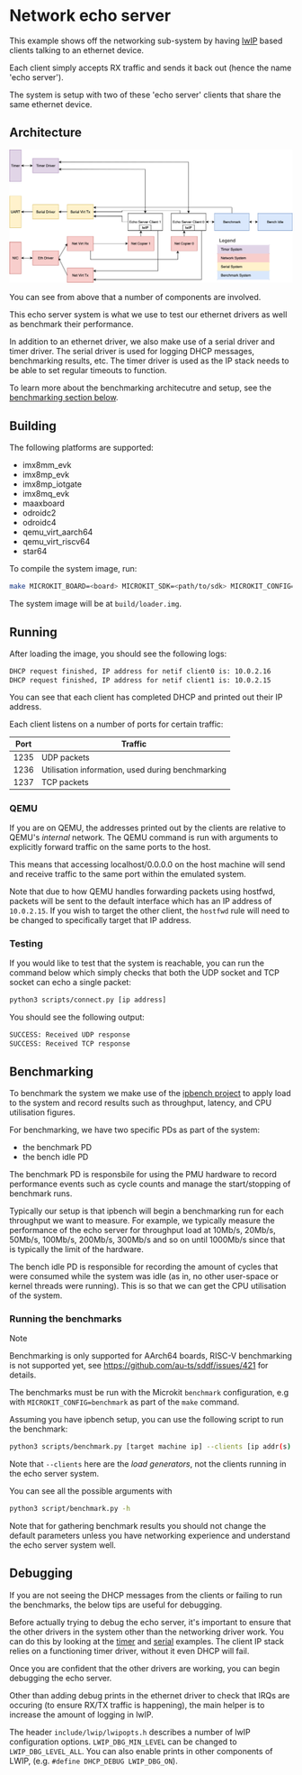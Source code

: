 <!--
    Copyright 2024, UNSW

    SPDX-License-Identifier: BSD-2-Clause
-->

# Network echo server

This example shows off the networking sub-system by having
[lwIP](https://savannah.nongnu.org/projects/lwip/) based clients talking to an ethernet device.

Each client simply accepts RX traffic and sends it back out (hence the name 'echo server').

The system is setup with two of these 'echo server' clients that share the same ethernet
device.

## Architecture

![echo server architecture](./docs/echo_server.svg)

You can see from above that a number of components are involved.

This echo server system is what we use to test our ethernet drivers as well as benchmark
their performance.

In addition to an ethernet driver, we also make use of a serial driver and timer driver.
The serial driver is used for logging DHCP messages, benchmarking results, etc.
The timer driver is used as the IP stack needs to be able to set regular timeouts to function.

To learn more about the benchmarking architecutre and setup, see the
[benchmarking section below](#benchmarking).

## Building

The following platforms are supported:

* imx8mm_evk
* imx8mp_evk
* imx8mp_iotgate
* imx8mq_evk
* maaxboard
* odroidc2
* odroidc4
* qemu_virt_aarch64
* qemu_virt_riscv64
* star64

To compile the system image, run:

```sh
make MICROKIT_BOARD=<board> MICROKIT_SDK=<path/to/sdk> MICROKIT_CONFIG=(benchmark/release/debug)
```

The system image will be at `build/loader.img`.

## Running

After loading the image, you should see the following logs:
```
DHCP request finished, IP address for netif client0 is: 10.0.2.16
DHCP request finished, IP address for netif client1 is: 10.0.2.15
```

You can see that each client has completed DHCP and printed out their IP address.

Each client listens on a number of ports for certain traffic:

| Port | Traffic |
|------|---------|
| 1235 | UDP packets |
| 1236 | Utilisation information, used during benchmarking |
| 1237 | TCP packets |

### QEMU

If you are on QEMU, the addresses printed out by the clients are relative to
QEMU's *internal* network. The QEMU command is run with arguments to explicitly forward
traffic on the same ports to the host.

This means that accessing localhost/0.0.0.0 on the host machine will send
and receive traffic to the same port within the emulated system.

Note that due to how QEMU handles forwarding packets using hostfwd, packets will be
sent to the default interface which has an IP address of `10.0.2.15`. If you wish to
target the other client, the `hostfwd` rule will need to be changed to specifically
target that IP address.

### Testing

If you would like to test that the system is reachable, you can run the command
below which simply checks that both the UDP socket and TCP socket can echo
a single packet:
```sh
python3 scripts/connect.py [ip address]
```

You should see the following output:
```
SUCCESS: Received UDP response
SUCCESS: Received TCP response
```

## Benchmarking

To benchmark the system we make use of the [ipbench project](https://github.com/au-ts/ipbench)
to apply load to the system and record results such as throughput, latency, and CPU utilisation
figures.

For benchmarking, we have two specific PDs as part of the system:

* the benchmark PD
* the bench idle PD

The benchmark PD is responsbile for using the PMU hardware to record performance events such as
cycle counts and manage the start/stopping of benchmark runs.

Typically our setup is that ipbench will begin a benchmarking run for each throughput we want
to measure. For example, we typically measure the performance of the echo server for throughput
load at 10Mb/s, 20Mb/s, 50Mb/s, 100Mb/s, 200Mb/s, 300Mb/s and so on until 1000Mb/s since that
is typically the limit of the hardware.

The bench idle PD is responsible for recording the amount of cycles that were consumed
while the system was idle (as in, no other user-space or kernel threads were running).
This is so that we can get the CPU utilisation of the system.

### Running the benchmarks

> [!NOTE]
> Benchmarking is only supported for AArch64 boards, RISC-V benchmarking is not supported yet,
> see https://github.com/au-ts/sddf/issues/421 for details.

The benchmarks must be run with the Microkit `benchmark` configuration, e.g with
`MICROKIT_CONFIG=benchmark` as part of the `make` command.

Assuming you have ipbench setup, you can use the following script to run the benchmark:
```sh
python3 scripts/benchmark.py [target machine ip] --clients [ip addr(s) of ipbenchd systems]
```

Note that `--clients` here are the *load generators*, not the clients running in the
echo server system.

You can see all the possible arguments with
```sh
python3 script/benchmark.py -h
```

Note that for gathering benchmark results you should not change the default parameters
unless you have networking experience and understand the echo server system well.

## Debugging

If you are not seeing the DHCP messages from the clients or failing to run the benchmarks,
the below tips are useful for debugging.

Before actually trying to debug the echo server, it's important to ensure that the other
drivers in the system other than the networking driver work. You can do this by looking
at the [timer](../timer/README.md) and [serial](../serial/README.md) examples. The client
IP stack relies on a functioning timer driver, without it even DHCP will fail.

Once you are confident that the other drivers are working, you can begin debugging the
echo server.

Other than adding debug prints in the ethernet driver to check that IRQs are occuring
(to ensure RX/TX traffic is happening), the main helper is to increase the amount of
logging in lwIP.

The header `include/lwip/lwipopts.h` describes a number of lwIP configuration options.
`LWIP_DBG_MIN_LEVEL` can be changed to `LWIP_DBG_LEVEL_ALL`. You can also enable prints
in other components of LWIP, (e.g. `#define DHCP_DEBUG LWIP_DBG_ON`).
